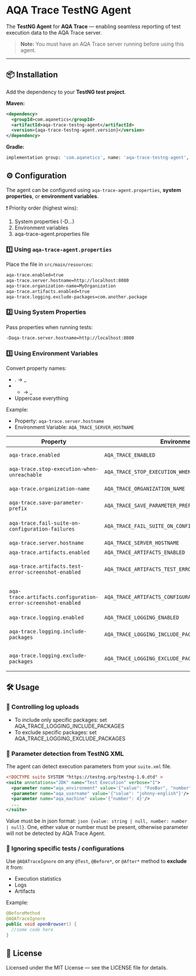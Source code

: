 # AQA Trace TestNG Agent

The **TestNG Agent** for **AQA Trace** — enabling seamless reporting of test execution data to the AQA Trace server.

> **Note:** You must have an AQA Trace server running before using this agent.

---

## 📦 Installation

Add the dependency to your **TestNG test project**.

**Maven:**
```xml
<dependency>
  <groupId>com.aqanetics</groupId>
  <artifactId>aqa-trace-testng-agent</artifactId>
  <version>{aqa-trace-testng-agent.version}</version>
</dependency>
```

**Gradle:**

```bash
implementation group: 'com.aqanetics', name: 'aqa-trace-testng-agent', version: '{version}'
```

## ⚙️ Configuration

The agent can be configured using `aqa-trace-agent.properties`, **system properties**, or **environment variables**.

❗ Priority order (highest wins):

1. System properties (-D...)
2. Environment variables
3. aqa-trace-agent.properties file

### 1️⃣ Using `aqa-trace-agent.properties`

Place the file in `src/main/resources`:

```bash
aqa-trace.enabled=true
aqa-trace.server.hostname=http://localhost:8080
aqa-trace.organization-name=MyOrganization
aqa-trace.artifacts.enabled=true
aqa-trace.logging.exclude-packages=com.another.package
```

### 2️⃣ Using System Properties

Pass properties when running tests:
```bash
-Daqa-trace.server.hostname=http://localhost:8080
```

### 3️⃣ Using Environment Variables

Convert property names:
- . → _
- - → _
- Uppercase everything

Example:

* Property: `aqa-trace.server.hostname`
* Environment Variable: `AQA_TRACE_SERVER_HOSTNAME`

| Property                                                     | Environment Variable                                         | Type      | Default             | Mandatory | Description                                                                     |
| ------------------------------------------------------------ | ------------------------------------------------------------ | --------- | ------------------- | --------- | ------------------------------------------------------------------------------- |
| `aqa-trace.enabled`                                          | `AQA_TRACE_ENABLED`                                          | boolean   | false               | ❌         | Enable/disable the agent.                                                       |
| `aqa-trace.stop-execution-when-unreachable`                  | `AQA_TRACE_STOP_EXECUTION_WHEN_UNREACHABLE`                  | boolean   | false               | ❌         | Stop tests if AQA Trace server is unreachable.                                  |
| `aqa-trace.organization-name`                                | `AQA_TRACE_ORGANIZATION_NAME`                                | string    | —                   | ✅         | Organization name for execution context.                                        |
| `aqa-trace.save-parameter-prefix`                            | `AQA_TRACE_SAVE_PARAMETER_PREFIX`                            | string    | AQA                 | ❌         | Prefix for saving extra execution info.                                         |
| `aqa-trace.fail-suite-on-configuration-failures`             | `AQA_TRACE_FAIL_SUITE_ON_CONFIGURATION_FAILURES`             | boolean   | false               | ❌         | Mark suite as failed if configuration errors occur.                             |
| `aqa-trace.server.hostname`                                  | `AQA_TRACE_SERVER_HOSTNAME`                                  | string    | —                   | ✅         | AQA Trace server URL.                                                           |
| `aqa-trace.artifacts.enabled`                                | `AQA_TRACE_ARTIFACTS_ENABLED`                                | boolean   | false               | ❌         | Enable artifact uploads.                                                        |
| `aqa-trace.artifacts.test-error-screenshot-enabled`          | `AQA_TRACE_ARTIFACTS_TEST_ERROR_SCREENSHOT_ENABLED`          | boolean   | false               | ❌         | Upload screenshots for test errors. Requires `artifacts.enabled=true`.          |
| `aqa-trace.artifacts.configuration-error-screenshot-enabled` | `AQA_TRACE_ARTIFACTS_CONFIGURATION_ERROR_SCREENSHOT_ENABLED` | boolean   | false               | ❌         | Upload screenshots for configuration errors. Requires `artifacts.enabled=true`. |
| `aqa-trace.logging.enabled`                                  | `AQA_TRACE_LOGGING_ENABLED`                                  | boolean   | false               | ❌         | Enable log uploads.                                                             |
| `aqa-trace.logging.include-packages`                         | `AQA_TRACE_LOGGING_INCLUDE_PACKAGES`                         | string\[] | —                   | ❌         | Comma-separated package prefixes to include.                                    |
| `aqa-trace.logging.exclude-packages`                         | `AQA_TRACE_LOGGING_EXCLUDE_PACKAGES`                         | string\[] | com.aqanetics.agent | ❌         | Comma-separated package prefixes to exclude.                                    |


## 🛠 Usage

### 🎯 Controlling log uploads

* To include only specific packages: set AQA_TRACE_LOGGING_INCLUDE_PACKAGES
* To exclude specific packages: set AQA_TRACE_LOGGING_EXCLUDE_PACKAGES

### 📑 Parameter detection from TestNG XML

The agent can detect execution parameters from your `suite.xml` file.

```xml
<!DOCTYPE suite SYSTEM "https://testng.org/testng-1.0.dtd" >
<suite annotations="JDK" name="Test Execution" verbose="1">
  <parameter name="aqa_environment" value='{"value": "FooBar", "number": 42}'/>
  <parameter name="aqa_username" value='{"value": "johnny-english"}'/>
  <parameter name="aqa_machine" value='{"number": 4}'/>
  ...
</suite>
```

Value must be in json format: ```json {value: string | null, number: number | null}```. One, either value or number must be present, otherwise parameter will not be detected by AQA Trace Agent.

### 🚫 Ignoring specific tests / configurations

Use `@AQATraceIgnore` on any `@Test`, `@Before*`, or `@After*` method to **exclude** it from:

* Execution statistics
* Logs
* Artifacts

Example: 

```java
@BeforeMethod
@AQATraceIgnore
public void openBrowser() {
  //some code here
}
```

## 📄 License

Licensed under the MIT License — see the LICENSE file for details.